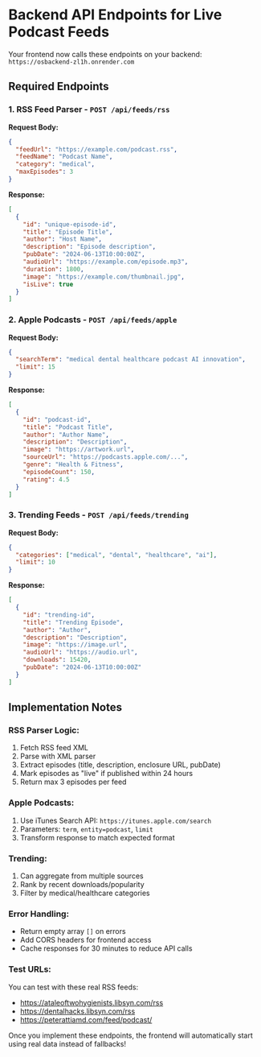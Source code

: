 # Backend API Endpoints for Live Podcast Feeds

Your frontend now calls these endpoints on your backend: `https://osbackend-zl1h.onrender.com`

## Required Endpoints

### 1. RSS Feed Parser - `POST /api/feeds/rss`

**Request Body:**
```json
{
  "feedUrl": "https://example.com/podcast.rss",
  "feedName": "Podcast Name",
  "category": "medical",
  "maxEpisodes": 3
}
```

**Response:**
```json
[
  {
    "id": "unique-episode-id",
    "title": "Episode Title",
    "author": "Host Name",
    "description": "Episode description",
    "pubDate": "2024-06-13T10:00:00Z",
    "audioUrl": "https://example.com/episode.mp3",
    "duration": 1800,
    "image": "https://example.com/thumbnail.jpg",
    "isLive": true
  }
]
```

### 2. Apple Podcasts - `POST /api/feeds/apple`

**Request Body:**
```json
{
  "searchTerm": "medical dental healthcare podcast AI innovation",
  "limit": 15
}
```

**Response:**
```json
[
  {
    "id": "podcast-id",
    "title": "Podcast Title",
    "author": "Author Name",
    "description": "Description",
    "image": "https://artwork.url",
    "sourceUrl": "https://podcasts.apple.com/...",
    "genre": "Health & Fitness",
    "episodeCount": 150,
    "rating": 4.5
  }
]
```

### 3. Trending Feeds - `POST /api/feeds/trending`

**Request Body:**
```json
{
  "categories": ["medical", "dental", "healthcare", "ai"],
  "limit": 10
}
```

**Response:**
```json
[
  {
    "id": "trending-id",
    "title": "Trending Episode",
    "author": "Author",
    "description": "Description",
    "image": "https://image.url",
    "audioUrl": "https://audio.url",
    "downloads": 15420,
    "pubDate": "2024-06-13T10:00:00Z"
  }
]
```

## Implementation Notes

### RSS Parser Logic:
1. Fetch RSS feed XML
2. Parse with XML parser
3. Extract episodes (title, description, enclosure URL, pubDate)
4. Mark episodes as "live" if published within 24 hours
5. Return max 3 episodes per feed

### Apple Podcasts:
1. Use iTunes Search API: `https://itunes.apple.com/search`
2. Parameters: `term`, `entity=podcast`, `limit`
3. Transform response to match expected format

### Trending:
1. Can aggregate from multiple sources
2. Rank by recent downloads/popularity
3. Filter by medical/healthcare categories

### Error Handling:
- Return empty array `[]` on errors
- Add CORS headers for frontend access
- Cache responses for 30 minutes to reduce API calls

### Test URLs:
You can test with these real RSS feeds:
- https://ataleoftwohygienists.libsyn.com/rss
- https://dentalhacks.libsyn.com/rss
- https://peterattiamd.com/feed/podcast/

Once you implement these endpoints, the frontend will automatically start using real data instead of fallbacks!